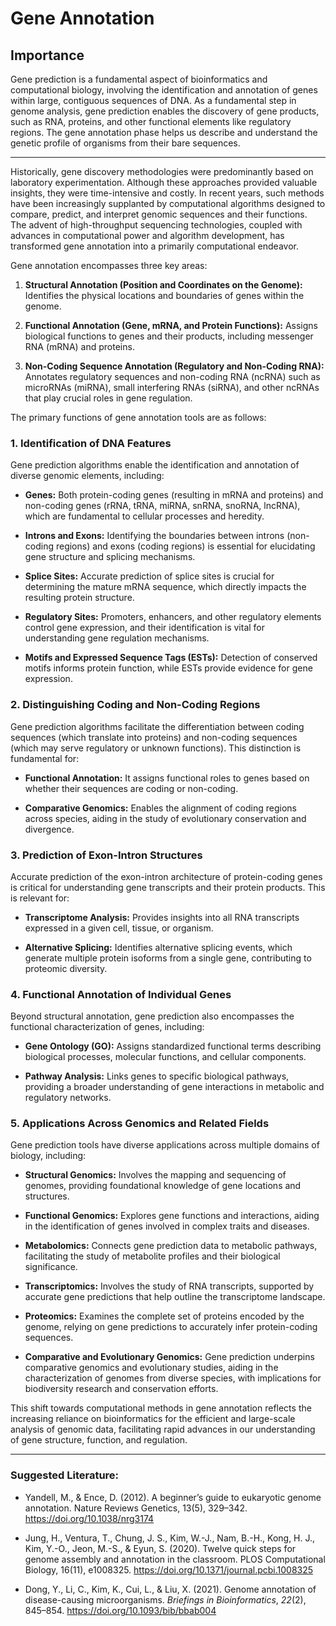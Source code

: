 # Gene Annotation

## Importance

Gene prediction is a fundamental aspect of bioinformatics and
computational biology, involving the identification and annotation of
genes within large, contiguous sequences of DNA. As a fundamental step
in genome analysis, gene prediction enables the discovery of gene
products, such as RNA, proteins, and other functional elements like
regulatory regions. The gene annotation phase helps us describe and
understand the genetic profile of organisms from their bare sequences.

------------------------------------------------------------------------

Historically, gene discovery methodologies were predominantly based on laboratory experimentation. Although these approaches provided valuable insights, they were time-intensive and costly. In recent years, such methods have been increasingly supplanted by computational algorithms designed to compare, predict, and interpret genomic sequences and their functions. The advent of high-throughput sequencing technologies, coupled with advances in computational power and algorithm development, has transformed gene annotation into a primarily computational endeavor.

Gene annotation encompasses three key areas:

1. **Structural Annotation (Position and Coordinates on the Genome):** Identifies the physical locations and boundaries of genes within the genome.
   
2. **Functional Annotation (Gene, mRNA, and Protein Functions):** Assigns biological functions to genes and their products, including messenger RNA (mRNA) and proteins.
   
3. **Non-Coding Sequence Annotation (Regulatory and Non-Coding RNA):** Annotates regulatory sequences and non-coding RNA (ncRNA) such as microRNAs (miRNA), small interfering RNAs (siRNA), and other ncRNAs that play crucial roles in gene regulation.

The primary functions of gene annotation tools are as follows:

### 1. Identification of DNA Features

Gene prediction algorithms enable the identification and annotation of diverse genomic elements, including:

- **Genes:** Both protein-coding genes (resulting in mRNA and proteins) and non-coding genes (rRNA, tRNA, miRNA, snRNA, snoRNA, lncRNA), which are fundamental to cellular processes and heredity.
   
- **Introns and Exons:** Identifying the boundaries between introns (non-coding regions) and exons (coding regions) is essential for elucidating gene structure and splicing mechanisms.
   
- **Splice Sites:** Accurate prediction of splice sites is crucial for determining the mature mRNA sequence, which directly impacts the resulting protein structure.
   
- **Regulatory Sites:** Promoters, enhancers, and other regulatory elements control gene expression, and their identification is vital for understanding gene regulation mechanisms.
   
- **Motifs and Expressed Sequence Tags (ESTs):** Detection of conserved motifs informs protein function, while ESTs provide evidence for gene expression.

### 2. Distinguishing Coding and Non-Coding Regions

Gene prediction algorithms facilitate the differentiation between coding sequences (which translate into proteins) and non-coding sequences (which may serve regulatory or unknown functions). This distinction is fundamental for:

- **Functional Annotation:** It assigns functional roles to genes based on whether their sequences are coding or non-coding.
   
- **Comparative Genomics:** Enables the alignment of coding regions across species, aiding in the study of evolutionary conservation and divergence.

### 3. Prediction of Exon-Intron Structures

Accurate prediction of the exon-intron architecture of protein-coding genes is critical for understanding gene transcripts and their protein products. This is relevant for:

- **Transcriptome Analysis:** Provides insights into all RNA transcripts expressed in a given cell, tissue, or organism.
   
- **Alternative Splicing:** Identifies alternative splicing events, which generate multiple protein isoforms from a single gene, contributing to proteomic diversity.

### 4. Functional Annotation of Individual Genes

Beyond structural annotation, gene prediction also encompasses the functional characterization of genes, including:

- **Gene Ontology (GO):** Assigns standardized functional terms describing biological processes, molecular functions, and cellular components.
   
- **Pathway Analysis:** Links genes to specific biological pathways, providing a broader understanding of gene interactions in metabolic and regulatory networks.

### 5. Applications Across Genomics and Related Fields

Gene prediction tools have diverse applications across multiple domains of biology, including:

- **Structural Genomics:** Involves the mapping and sequencing of genomes, providing foundational knowledge of gene locations and structures.
   
- **Functional Genomics:** Explores gene functions and interactions, aiding in the identification of genes involved in complex traits and diseases.
   
- **Metabolomics:** Connects gene prediction data to metabolic pathways, facilitating the study of metabolite profiles and their biological significance.
   
- **Transcriptomics:** Involves the study of RNA transcripts, supported by accurate gene predictions that help outline the transcriptome landscape.
   
- **Proteomics:** Examines the complete set of proteins encoded by the genome, relying on gene predictions to accurately infer protein-coding sequences.
   
- **Comparative and Evolutionary Genomics:** Gene prediction underpins comparative genomics and evolutionary studies, aiding in the characterization of genomes from diverse species, with implications for biodiversity research and conservation efforts.

This shift towards computational methods in gene annotation reflects the increasing reliance on bioinformatics for the efficient and large-scale analysis of genomic data, facilitating rapid advances in our understanding of gene structure, function, and regulation.


------------------------------------------------------------------------

### Suggested Literature:

-   Yandell, M., & Ence, D. (2012). A beginner’s guide to eukaryotic
    genome annotation. Nature Reviews Genetics, 13(5), 329–342.
    <https://doi.org/10.1038/nrg3174>

-   Jung, H., Ventura, T., Chung, J. S., Kim, W.-J., Nam, B.-H.,
    Kong, H. J., Kim, Y.-O., Jeon, M.-S., & Eyun, S. (2020). Twelve
    quick steps for genome assembly and annotation in the classroom.
    PLOS Computational Biology, 16(11), e1008325.
    <https://doi.org/10.1371/journal.pcbi.1008325>

-   Dong, Y., Li, C., Kim, K., Cui, L., & Liu, X. (2021). Genome
    annotation of disease-causing microorganisms. *Briefings in
    Bioinformatics*, *22*(2), 845–854.
    <https://doi.org/10.1093/bib/bbab004>
